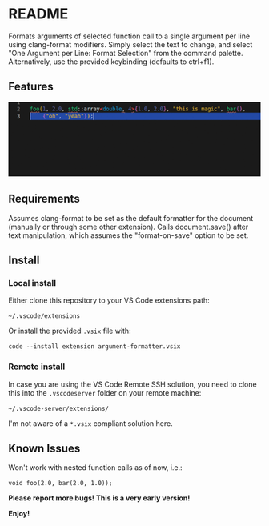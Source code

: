 # README

Formats arguments of selected function call to a single argument per line using clang-format modifiers.
Simply select the text to change, and select "One Argument per Line: Format Selection" from the command palette.
Alternatively, use the provided keybinding (defaults to ctrl+f1).

## Features

![feature X](images/format.gif)

## Requirements

Assumes clang-format to be set as the default formatter for the document (manually or through some other extension).
Calls document.save() after text manipulation, which assumes the "format-on-save" option to be set.

## Install

### Local install
Either clone this repository to your VS Code extensions path:
```
~/.vscode/extensions
```

Or install the provided `.vsix` file with:
```
code --install extension argument-formatter.vsix
```
### Remote install
In case you are using the VS Code Remote SSH solution, you need to clone this into the `.vscodeserver` folder on your remote machine:
```
~/.vscode-server/extensions/
```
I'm not aware of a `*.vsix` compliant solution here.

## Known Issues

Won't work with nested function calls as of now, i.e.:
```
void foo(2.0, bar(2.0, 1.0));
```

**Please report more bugs! This is a very early version!**

**Enjoy!**
